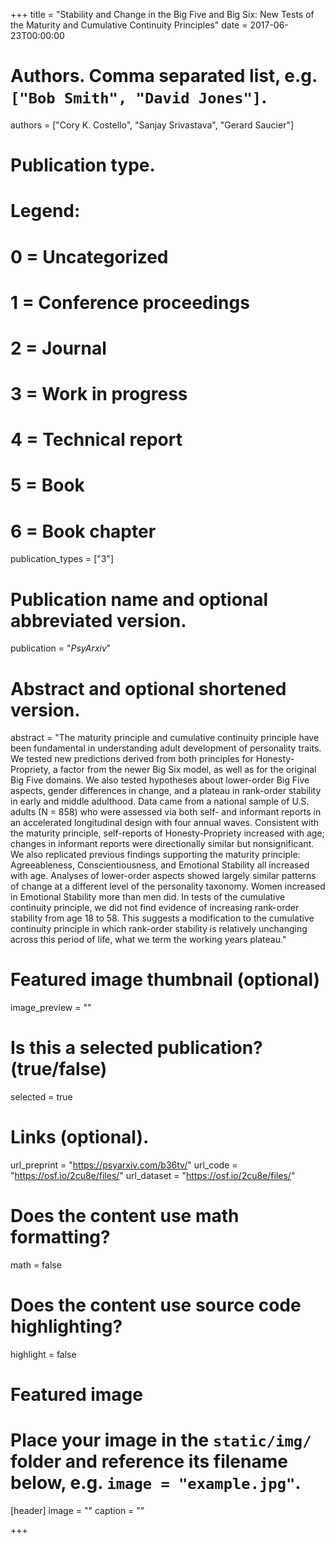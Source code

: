 +++
title = "Stability and Change in the Big Five and Big Six: New Tests of the Maturity and Cumulative Continuity Principles"
date = 2017-06-23T00:00:00

# Authors. Comma separated list, e.g. `["Bob Smith", "David Jones"]`.
authors = ["Cory K. Costello", "Sanjay Srivastava", "Gerard Saucier"]

# Publication type.
# Legend:
# 0 = Uncategorized
# 1 = Conference proceedings
# 2 = Journal
# 3 = Work in progress
# 4 = Technical report
# 5 = Book
# 6 = Book chapter
publication_types = ["3"]

# Publication name and optional abbreviated version.
publication = "*PsyArxiv*"

# Abstract and optional shortened version.
abstract = "The maturity principle and cumulative continuity principle have been fundamental in understanding adult development of personality traits. We tested new predictions derived from both principles for Honesty-Propriety, a factor from the newer Big Six model, as well as for the original Big Five domains. We also tested hypotheses about lower-order Big Five aspects, gender differences in change, and a plateau in rank-order stability in early and middle adulthood. Data came from a national sample of U.S. adults (N = 858) who were assessed via both self- and informant reports in an accelerated longitudinal design with four annual waves. Consistent with the maturity principle, self-reports of Honesty-Propriety increased with age; changes in informant reports were directionally similar but nonsignificant. We also replicated previous findings supporting the maturity principle: Agreeableness, Conscientiousness, and Emotional Stability all increased with age. Analyses of lower-order aspects showed largely similar patterns of change at a different level of the personality taxonomy. Women increased in Emotional Stability more than men did. In tests of the cumulative continuity principle, we did not find evidence of increasing rank-order stability from age 18 to 58. This suggests a modification to the cumulative continuity principle in which rank-order stability is relatively unchanging across this period of life, what we term the working years plateau."

# Featured image thumbnail (optional)
image_preview = ""

# Is this a selected publication? (true/false)
selected = true

# Links (optional).
url_preprint = "https://psyarxiv.com/b36tv/"
url_code = "https://osf.io/2cu8e/files/"
url_dataset = "https://osf.io/2cu8e/files/"

# Does the content use math formatting?
math = false

# Does the content use source code highlighting?
highlight = false

# Featured image
# Place your image in the `static/img/` folder and reference its filename below, e.g. `image = "example.jpg"`.
[header]
image = ""
caption = ""

+++

